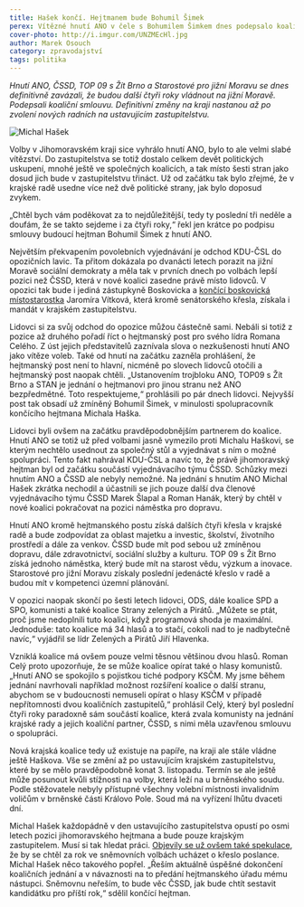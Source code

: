 ```yaml
---
title: Hašek končí. Hejtmanem bude Bohumil Šimek
perex: Vítězné hnutí ANO v čele s Bohumilem Šimkem dnes podepsalo koaliční smlouvu s ČSSD, TOP 09 s Žít Brno a Starosty. Součástí dohody je rozdělení postů v krajské radě.
cover-photo: http://i.imgur.com/UNZMEcHl.jpg
author: Marek Osouch
category: zpravodajství
tags: politika
---
```


*Hnutí ANO, ČSSD, TOP 09 s Žít Brno a Starostové pro jižní Moravu se dnes definitivně zavázali, že budou další čtyři roky vládnout na jižní Moravě. Podepsali koaliční smlouvu. Definitivní změny na kraji nastanou až po zvolení nových radních na ustavujícím zastupitelstvu.*

<img src="http://i.imgur.com/UNZMEcH.jpg" alt="Michal Hašek" class="img-responsive img-popup" data-author="Tomáš Znamenáček">

Volby v Jihomoravském kraji sice vyhrálo hnutí ANO, bylo to ale velmi slabé vítězství. Do zastupitelstva se totiž dostalo celkem devět politických uskupení, mnohé ještě ve společných koalicích, a tak místo šesti stran jako dosud jich bude v zastupitelstvu třináct. Už od začátku tak bylo zřejmé, že v krajské radě usedne více než dvě politické strany, jak bylo doposud zvykem.

„Chtěl bych vám poděkovat za to nejdůležitější, tedy ty poslední tři neděle a doufám, že se takto sejdeme i za čtyři roky,“ řekl jen krátce po podpisu smlouvy budoucí hejtman Bohumil Šimek z hnutí ANO.

Největším překvapením povolebních vyjednávání je odchod KDU-ČSL do opozičních lavic. Ta přitom dokázala po dvanácti letech porazit na jižní Moravě sociální demokraty a měla tak v prvních dnech po volbách lepší pozici než ČSSD, která v nové koalici zasedne právě místo lidovců. V opozici tak bude i jediná zástupkyně Boskovicka a [končící boskovická místostarostka](http://www.ohlasy.info/clanky/2016/10/mistostarostka-hamalova.html) Jaromíra Vítková, která kromě senátorského křesla, získala i mandát v krajském zastupitelstvu.

Lidovci si za svůj odchod do opozice můžou částečně sami. Nebáli si totiž z pozice až druhého pořadí říct o hejtmanský post pro svého lídra Romana Celého. Z úst jejich představitelů zaznívala slova o nezkušenosti hnutí ANO jako vítěze voleb. Také od hnutí na začátku zazněla prohlášení, že hejtmanský post není to hlavní, nicméně po slovech lidovců otočili a hejtmanský post naopak chtěli. „Ustanovením trojbloku ANO, TOP09 s Žít Brno a STAN je jednání o hejtmanovi pro jinou stranu než ANO bezpředmětné. Toto respektujeme,“ prohlásili po pár dnech lidovci. Nejvyšší post tak obsadí už zmíněný Bohumil Šimek, v minulosti spolupracovník končícího hejtmana Michala Haška.

Lidovci byli ovšem na začátku pravděpodobnějším partnerem do koalice. Hnutí ANO se totiž už před volbami jasně vymezilo proti Michalu Haškovi, se kterým nechtělo usednout za společný stůl a vyjednávat s ním o možné spolupráci. Tento fakt nahrával KDU-ČSL a navíc to, že právě jihomoravský hejtman byl od začátku součástí vyjednávacího týmu ČSSD. Schůzky mezi hnutím ANO a ČSSD ale nebyly nemožné. Na jednání s hnutím ANO Michal Hašek zkrátka nechodil a účastnili se jich pouze další dva členové vyjednávacího týmu ČSSD Marek Šlapal a Roman Hanák, který by chtěl v nové koalici pokračovat na pozici náměstka pro dopravu.

Hnutí ANO kromě hejtmanského postu získá dalších čtyři křesla v krajské radě a bude zodpovídat za oblast majetku a investic, školství, životního prostředí a dále za venkov. ČSSD bude mít pod sebou už zmíněnou dopravu, dále zdravotnictví, sociální služby a kulturu. TOP 09 s Žít Brno získá jednoho náměstka, který bude mít na starost vědu, výzkum a inovace. Starostové pro jižní Moravu získaly poslední jedenácté křeslo v radě a budou mít v kompetenci územní plánování.

V opozici naopak skončí po šesti letech lidovci, ODS, dále koalice SPD a SPO, komunisti a také koalice Strany zelených a Pirátů. „Můžete se ptát, proč jsme nedoplnili tuto koalici, když programová shoda je maximální. Jednoduše: tato koalice má 34 hlasů a to stačí, cokoli nad to je nadbytečně navíc,“ vyjádřil se lídr Zelených a Pirátů Jiří Hlavenka.

Vzniklá koalice má ovšem pouze velmi těsnou většinou dvou hlasů. Roman Celý proto upozorňuje, že se může koalice opírat také o hlasy komunistů. „Hnutí ANO se spokojilo s pojistkou tiché podpory KSČM. My jsme během jednání navrhovali například možnost rozšíření koalice o další stranu, abychom se v budoucnosti nemuseli opírat o hlasy KSČM v případě nepřítomnosti dvou koaličních zastupitelů,“ prohlásil Celý, který byl poslední čtyři roky paradoxně sám součástí koalice, která zvala komunisty na jednání krajské rady a jejich koaliční partner, ČSSD, s nimi měla uzavřenou smlouvu o spolupráci. 

Nová krajská koalice tedy už existuje na papíře, na kraji ale stále vládne ještě Haškova. Vše se změní až po ustavujícím krajském zastupitelstvu, které by se mělo pravděpodobně konat 3. listopadu. Termín se ale ještě může posunout kvůli stížnosti na volby, která leží na u brněnského soudu. Podle stěžovatele nebyly přístupné všechny volební místnosti invalidním voličům v brněnské části Královo Pole. Soud má na vyřízení lhůtu dvaceti dní.

Michal Hašek každopádně v den ustavujícího zastupitelstva opustí po osmi letech pozici jihomoravského hejtmana a bude pouze krajským zastupitelem. Musí si tak hledat práci. [Objevily se už ovšem také spekulace](http://zpravy.idnes.cz/michal-hasek-poslancem-0be-/domaci.aspx?c=A161017_171922_domaci_hro), že by se chtěl za rok ve sněmovních volbách ucházet o křeslo poslance. Michal Hašek něco takového popřel. „Řeším aktuálně úspěšné dokončení koaličních jednání a v návaznosti na to předání hejtmanského úřadu mému nástupci. Sněmovnu neřeším, to bude věc ČSSD, jak bude chtít sestavit kandidátku pro příští rok,“ sdělil končící hejtman.
